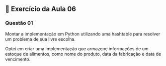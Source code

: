 ## 📝 Exercício da Aula 06

### Questão 01

Montar a implementação em Python utilizando uma hashtable para resolver um problema de sua livre escolha.

Optei em criar uma implementação que armazene informações de um estoque de alimentos, como nome do produto, data da fabricação e data de vencimento.

